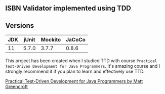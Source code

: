 ISBN Validator implemented using TDD
---

## Versions 

| JDK          | jUnit        | Mockito         | JaCoCo  |
|--------------|--------------|-----------------|---------|
| 11           | 5.7.0        |     3.7.7       | 0.8.6   |


This project has been created when I studied TTD with course `Practical Test-Driven Development for Java Programmers`.
It's amazing course and I strongly recommend it if you plan to  learn and effectively use TTD. 

[Practical Test-Driven Development for Java Programmers by Matt Greencroft](https://www.linkedin.com/learning/practical-test-driven-development-for-java-programmers/welcome?u=2113185)




